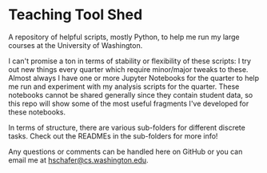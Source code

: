 # Teaching Tool Shed
A repository of helpful scripts, mostly Python, to help me run my large courses at the University of Washington. 

I can't promise a ton in terms of stability or flexibility of these scripts: I try out new things every quarter which require minor/major tweaks to these. Almost always I have one or more Jupyter Notebooks for the quarter to help me run and experiment with my analysis scripts for the quarter. These notebooks cannot be shared generally since they contain student data, so this repo will show some of the most useful fragments I've developed for these notebooks.

In terms of structure, there are various sub-folders for different discrete tasks. Check out the READMEs in the sub-folders for more info! 

Any questions or comments can be handled here on GitHub or you can email me at [hschafer@cs.washington.edu](mailto:hschafer@cs.washington.edu).
